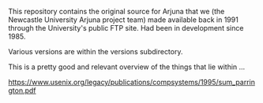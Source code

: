 This repository contains the original source for Arjuna that we (the Newcastle University Arjuna project team) made available back in 1991 through the University's public FTP site. Had been in development since 1985.

Various versions are within the versions subdirectory.

This is a pretty good and relevant overview of the things that lie within ...

https://www.usenix.org/legacy/publications/compsystems/1995/sum_parrington.pdf
